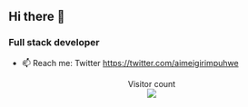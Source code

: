 ## Hi there 👋
### Full stack developer
- 📫 Reach me: Twitter https://twitter.com/aimeigirimpuhwe
<p align="center"> 
  Visitor count<br>
  <img src="https://profile-counter.glitch.me/igaimerca/count.svg" />
</p>
